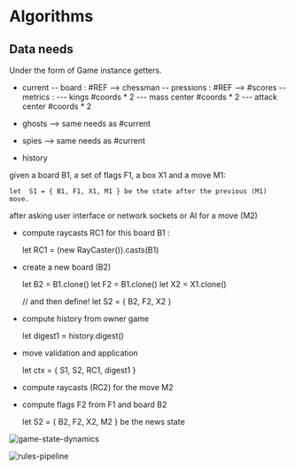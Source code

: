 
Algorithms
==========

Data needs
----------

Under the form of Game instance getters.

- current
-- board : #REF --> chessman
-- pressions : #REF --> #scores
-- metrics :
--- kings #coords * 2
--- mass center #coords * 2
--- attack center #coords * 2

- ghosts
  --> same needs as #current

- spies
  --> same needs as #current

- history


given a board B1, a set of flags F1, a box X1 and a move M1:

    let  S1 = { B1, F1, X1, M1 } be the state after the previous (M1) move.

after asking user interface or network sockets  or AI for a move (M2)

- compute raycasts RC1 for this board B1 :

     let RC1 = (new RayCaster()).casts(B1)

- create a new board (B2)

    let B2 = B1.clone()
    let F2 = B1.clone()
    let X2 = X1.clone()

    // and then define!
    let S2 = { B2, F2, X2 }

- compute history from owner game

    let digest1 = history.digest()

- move validation and application

   let ctx = { S1, S2, RC1, digest1 }

- compute raycasts (RC2) for the move M2



- compute flags F2 from F1 and board B2

    let S2 = { B2, F2, X2, M2 } be the news state



![game-state-dynamics](../schemas/game-state-dynamics.svg)

![rules-pipeline](../schemas/rules-pipeline.svg)
